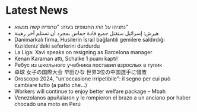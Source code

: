 # Latest News
-  נתניהו על הרג החטופים בעזה: "טרגדיה קשה מנשוא"
-  هيرش: إسرائيل ستقتل جميع قادة حماس بمجرد أن تستلم آخر رهينة
-  Danimarkalı firma, Husilerin İsrail bağlantılı gemilere saldırdığı Kızıldeniz'deki seferlerini durdurdu
-  La Liga: Xavi speaks on resigning as Barcelona manager
-  Kenan Karaman attı, Schalke 1 puanı kaptı!
-  Ребус из школьного учебника поставил взрослых в тупик
-  卓球 女子の国際大会 早田ひな 世界3位の中国選手に惜敗
-  Oroscopo 2024, "un'occasione irripetibile": il segno per cui può cambiare tutto (a patto che...)
-  Workers will continue to enjoy better welfare package – Mbah
-  Venezolanos apuñalaron y le rompieron el brazo a un anciano por haber chocado una moto en Perú
